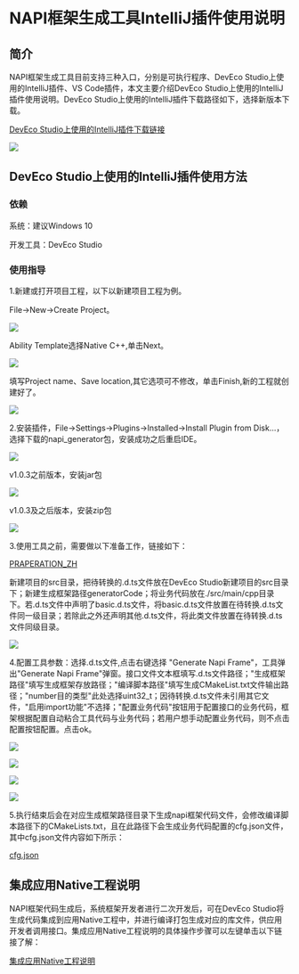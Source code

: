 # NAPI框架生成工具IntelliJ插件使用说明

## 简介

NAPI框架生成工具目前支持三种入口，分别是可执行程序、DevEco Studio上使用的IntelliJ插件、VS Code插件，本文主要介绍DevEco Studio上使用的IntelliJ插件使用说明。DevEco Studio上使用的IntelliJ插件下载路径如下，选择新版本下载。

[DevEco Studio上使用的IntelliJ插件下载链接](https://plugins.jetbrains.com/plugin/19593-napi-generator/versions)

![](../../../figures/picGoogle-napi_jar_download.png)

## DevEco Studio上使用的IntelliJ插件使用方法

### 依赖

系统：建议Windows 10

开发工具：DevEco Studio

### 使用指导

1.新建或打开项目工程，以下以新建项目工程为例。

File->New->Create Project。

![](../../../figures/DevEco_step_newFile.png)

Ability Template选择Native C++,单击Next。

![](../../../figures/DevEco_step_firstNext.png)

填写Project name、Save location,其它选项可不修改，单击Finish,新的工程就创建好了。

![](../../../figures/DevEco_step_finish.png)

2.安装插件，File->Settings->Plugins->Installed->Install Plugin from Disk...，选择下载的napi_generator包，安装成功之后重启IDE。

![](../../../figures/DevEco_step_pluginsOk.png)

v1.0.3之前版本，安装jar包

![](../../../figures/DevEco_step_applyPlugins.png)

v1.0.3及之后版本，安装zip包

![](../../../figures/DevEco_step_applyPlugins_zip.png)



3.使用工具之前，需要做以下准备工作，链接如下：

[PRAPERATION_ZH](https://gitee.com/openharmony/napi_generator/blob/master/napi_IntelliJ_plugin/docs/napi/PRAPERATION_ZH.md)

新建项目的src目录，把待转换的.d.ts文件放在DevEco Studio新建项目的src目录下；新建生成框架路径generatorCode；将业务代码放在./src/main/cpp目录下。若.d.ts文件中声明了basic.d.ts文件，将basic.d.ts文件放置在待转换.d.ts文件同一级目录；若除此之外还声明其他.d.ts文件，将此类文件放置在待转换.d.ts文件同级目录。

![](../../../figures/DevEco_step_napi.png)

4.配置工具参数：选择.d.ts文件,点击右键选择 "Generate Napi Frame"，工具弹出"Generate Napi Frame"弹窗。接口文件文本框填写.d.ts文件路径；"生成框架路径"填写生成框架存放路径；"编译脚本路径"填写生成CMakeList.txt文件输出路径；"number目的类型"此处选择uint32_t；因待转换.d.ts文件未引用其它文件，"启用import功能"不选择；"配置业务代码"按钮用于配置接口的业务代码，框架根据配置自动粘合工具代码与业务代码；若用户想手动配置业务代码，则不点击配置按钮配置。点击ok。

![](../../../figures/DevEco_step_napiGenerate.png)

![](../../../figures/DevEco_step_napi_ok.png)

![](../../../figures/DevEco_step_config_info.png)

![](../../../figures/DevEco_step_show_configInfo.png)

5.执行结束后会在对应生成框架路径目录下生成napi框架代码文件，会修改编译脚本路径下的CMakeLists.txt，且在此路径下会生成业务代码配置的cfg.json文件，其中cfg.json文件内容如下所示：

[cfg.json](https://gitee.com/openharmony/napi_generator/blob/master/examples/pluginCase/cfg.json)

## 集成应用Native工程说明
NAPI框架代码生成后，系统框架开发者进行二次开发后，可在DevEco Studio将生成代码集成到应用Native工程中，并进行编译打包生成对应的库文件，供应用开发者调用接口。集成应用Native工程说明的具体操作步骤可以左键单击以下链接了解：

[集成应用Native工程说明](https://gitee.com/openharmony/napi_generator/blob/master/napi_IntelliJ_plugin/docs/napi/INSTRUCTION_BUILD_ZH.md)